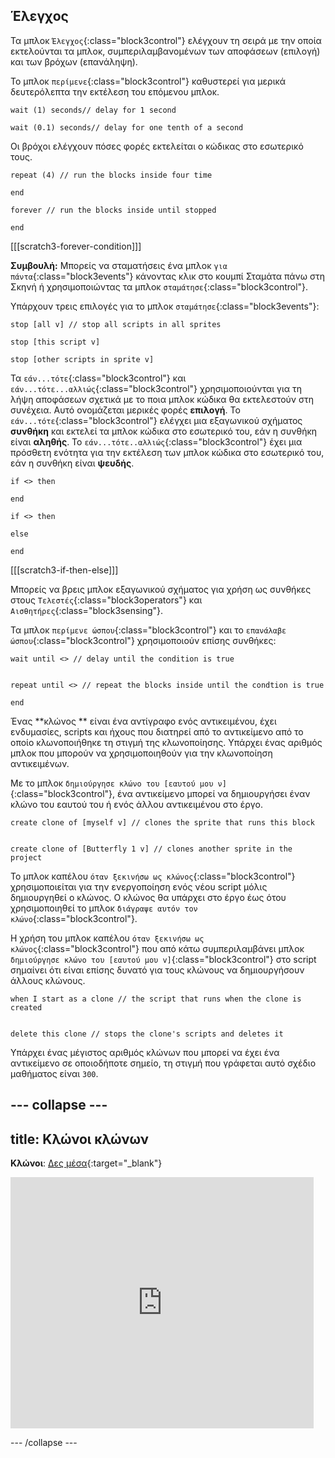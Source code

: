 ## Έλεγχος

Τα μπλοκ `Έλεγχος`{:class="block3control"} ελέγχουν τη σειρά με την οποία εκτελούνται τα μπλοκ, συμπεριλαμβανομένων των αποφάσεων (επιλογή) και των βρόχων (επανάληψη).


Το μπλοκ `περίμενε`{:class="block3control"} καθυστερεί για μερικά δευτερόλεπτα την εκτέλεση του επόμενου μπλοκ.

```blocks3
wait (1) seconds// delay for 1 second

wait (0.1) seconds// delay for one tenth of a second
```

Οι βρόχοι ελέγχουν πόσες φορές εκτελείται ο κώδικας στο εσωτερικό τους.

```blocks3
repeat (4) // run the blocks inside four time

end
```

```blocks3
forever // run the blocks inside until stopped

end
```

[[[scratch3-forever-condition]]]

**Συμβουλή:** Μπορείς να σταματήσεις ένα μπλοκ `για πάντα`{:class="block3events"} κάνοντας κλικ στο κουμπί Σταμάτα πάνω στη Σκηνή ή χρησιμοποιώντας τα μπλοκ `σταμάτησε`{:class="block3control"}.

Υπάρχουν τρεις επιλογές για το μπλοκ `σταμάτησε`{:class="block3events"}:

```blocks3
stop [all v] // stop all scripts in all sprites

stop [this script v]

stop [other scripts in sprite v]
```

Τα `εάν...τότε`{:class="block3control"} και `εάν...τότε...αλλιώς`{:class="block3control"} χρησιμοποιούνται για τη λήψη αποφάσεων σχετικά με το ποια μπλοκ κώδικα θα εκτελεστούν στη συνέχεια. Αυτό ονομάζεται μερικές φορές **επιλογή**. Το `εάν...τότε`{:class="block3control"} ελέγχει μια εξαγωνικού σχήματος **συνθήκη** και εκτελεί τα μπλοκ κώδικα στο εσωτερικό του, εάν η συνθήκη είναι **αληθής**. Το `εάν...τότε..αλλιώς`{:class="block3control"} έχει μια πρόσθετη ενότητα για την εκτέλεση των μπλοκ κώδικα στο εσωτερικό του, εάν η συνθήκη είναι **ψευδής**.

```blocks3
if <> then

end

if <> then

else

end
```

[[[scratch3-if-then-else]]]

Μπορείς να βρεις μπλοκ εξαγωνικού σχήματος για χρήση ως συνθήκες στους `Τελεστές`{:class="block3operators"} και `Αισθητήρες`{:class="block3sensing"}.

Τα μπλοκ `περίμενε ώσπου`{:class="block3control"} και το `επανάλαβε ώσπου`{:class="block3control"} χρησιμοποιούν επίσης συνθήκες:

```blocks3
wait until <> // delay until the condition is true


repeat until <> // repeat the blocks inside until the condtion is true

end
```

Ένας **κλώνος ** είναι ένα αντίγραφο ενός αντικειμένου, έχει ενδυμασίες, scripts και ήχους που διατηρεί από το αντικείμενο από το οποίο κλωνοποιήθηκε τη στιγμή της κλωνοποίησης. Υπάρχει ένας αριθμός μπλοκ που μπορούν να χρησιμοποιηθούν για την κλωνοποίηση αντικειμένων.

Με το μπλοκ `δημιούργησε κλώνο του [εαυτού μου ν]`{:class="block3control"}, ένα αντικείμενο μπορεί να δημιουργήσει έναν κλώνο του εαυτού του ή ενός άλλου αντικειμένου στο έργο.

```blocks3
create clone of [myself v] // clones the sprite that runs this block


create clone of [Butterfly 1 v] // clones another sprite in the project
```

Το μπλοκ καπέλου `όταν ξεκινήσω ως κλώνος`{:class="block3control"} χρησιμοποιείται για την ενεργοποίηση ενός νέου script μόλις δημιουργηθεί ο κλώνος. Ο κλώνος θα υπάρχει στο έργο έως ότου χρησιμοποιηθεί το μπλοκ `διάγραψε αυτόν τον κλώνο`{:class="block3control"}.

Η χρήση του μπλοκ καπέλου `όταν ξεκινήσω ως κλώνος`{:class="block3control"} που από κάτω συμπεριλαμβάνει μπλοκ `δημιούργησε κλώνο του [εαυτού μου v]`{:class="block3control"} στο script σημαίνει ότι είναι επίσης δυνατό για τους κλώνους να δημιουργήσουν άλλους κλώνους.

```blocks3
when I start as a clone // the script that runs when the clone is created


delete this clone // stops the clone's scripts and deletes it
```

Υπάρχει ένας μέγιστος αριθμός κλώνων που μπορεί να έχει ένα αντικείμενο σε οποιοδήποτε σημείο, τη στιγμή που γράφεται αυτό σχέδιο μαθήματος είναι `300`.

--- collapse ---
---
title: Κλώνοι κλώνων
---

**Κλώνοι**: [Δες μέσα](https://scratch.mit.edu/projects/567544298/editor){:target="_blank"}

<div class="scratch-preview">
  <iframe src="https://scratch.mit.edu/projects/567544298/embed" allowtransparency="true" width="485" height="402" frameborder="0" scrolling="no" allowfullscreen></iframe>
</div>

--- /collapse ---

